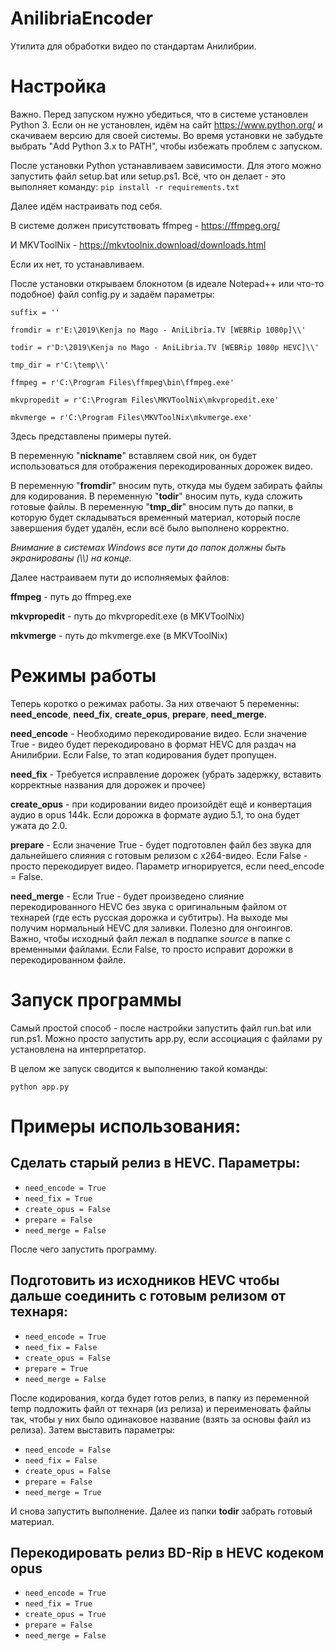 # AnilibriaEncoder
Утилита для обработки видео по стандартам Анилибрии.

# Настройка
Важно. Перед запуском нужно убедиться, что в системе установлен Python 3. Если он не установлен, идём на сайт https://www.python.org/ и скачиваем версию для своей системы.
Во время установки не забудьте выбрать "Add Python 3.x to PATH", чтобы избежать проблем с запуском.

После установки Python устанавливаем зависимости. Для этого можно запустить файл setup.bat или setup.ps1. Всё, что он делает - это выполняет команду:
`pip install -r requirements.txt`

Далее идём настраивать под себя.

В системе должен присутствовать ffmpeg - https://ffmpeg.org/

И MKVToolNix - https://mkvtoolnix.download/downloads.html

Если их нет, то устанавливаем.

После установки открываем блокнотом (в идеале Notepad++ или что-то подобное) файл config.py и задаём параметры:

`suffix = ''`

`fromdir = r'E:\2019\Kenja no Mago - AniLibria.TV [WEBRip 1080p]\\'`

`todir = r'D:\2019\Kenja no Mago - AniLibria.TV [WEBRip 1080p HEVC]\\'`

`tmp_dir = r'C:\temp\\'`

`ffmpeg = r'C:\Program Files\ffmpeg\bin\ffmpeg.exe'`

`mkvpropedit = r'C:\Program Files\MKVToolNix\mkvpropedit.exe'`

`mkvmerge = r'C:\Program Files\MKVToolNix\mkvmerge.exe'`

Здесь представлены примеры путей. 

В переменную "**nickname**" вставляем свой ник, он будет использоваться для отображения перекодированных дорожек видео.

В переменную "**fromdir**" вносим путь, откуда мы будем забирать файлы для кодирования.
В переменную "**todir**" вносим путь, куда сложить готовые файлы.
В переменную "**tmp_dir**" вносим путь до папки, в которую будет складываться временный материал, который после завершения будет удалён, если всё было выполнено корректно.

_Внимание в системах Windows все пути до папок должны быть экранированы (\\\\) на конце._

Далее настраиваем пути до исполняемых файлов:

**ffmpeg** - путь до ffmpeg.exe

**mkvpropedit** - путь до mkvpropedit.exe (в MKVToolNix)

**mkvmerge** - путь до mkvmerge.exe (в MKVToolNix)

# Режимы работы
Теперь коротко о режимах работы. За них отвечают 5 переменны: **need_encode**, **need_fix**, **create_opus**, **prepare**,  **need_merge**.

**need_encode** - Необходимо перекодирование видео. Если значение True - видео будет перекодировано в формат HEVC для раздач на Анилибрии. Если False, то этап кодирования будет пропущен.

**need_fix** - Требуется исправление дорожек (убрать задержку, вставить корректные названия для дорожек и прочее)

**create_opus** - при кодировании видео произойдёт ещё и конвертация аудио в opus 144k. Если дорожка в формате аудио 5.1, то она будет ужата до 2.0.

**prepare** - Если значение True - будет подготовлен файл без звука для дальнейшего слияния с готовым релизом с x264-видео. Если False - просто перекодирует видео. Параметр игнорируется, если need_encode = False.

**need_merge** - Если True - будет произведено слияние перекодированного HEVC без звука с оригинальным файлом от технарей (где есть русская дорожка и субтитры). На выходе мы получим нормальный HEVC для заливки. Полезно для онгоингов. Важно, чтобы исходный файл лежал в подпапке  *source* в папке с временными файлами. Если False, то просто исправит дорожки в перекодированном файле.

# Запуск программы
Самый простой способ - после настройки запустить файл run.bat или run.ps1. Можно просто запустить app.py, если ассоциация с файлами py установлена на интерпретатор.

В целом же запуск сводится к выполнению такой команды:

`python app.py`


# Примеры использования:

## Сделать старый релиз в HEVC. Параметры:
* `need_encode = True`
* `need_fix = True`
* `create_opus = False`
* `prepare = False`
* `need_merge = False`

После чего запустить программу.

## Подготовить из исходников HEVC чтобы дальше соединить с готовым релизом от технаря:
* `need_encode = True`
* `need_fix = False`
* `create_opus = False`
* `prepare = True`
* `need_merge = False`

После кодирования, когда будет готов релиз, в папку из переменной temp подложить файл от технаря (из релиза) и переименовать файлы так, чтобы у них было одинаковое название (взять за основы файл из релиза). Затем выставить параметры:
* `need_encode = False`
* `need_fix = False`
* `create_opus = False`
* `prepare = False`
* `need_merge = True`

И снова запустить выполнение. Далее из папки **todir** забрать готовый материал.

## Перекодировать релиз BD-Rip в HEVC  кодеком opus
* `need_encode = True`
* `need_fix = True`
* `create_opus = True`
* `prepare = False`
* `need_merge = False`
